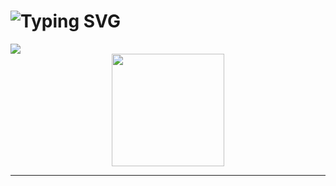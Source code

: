 <h1 align="left">
  <img src="https://readme-typing-svg.herokuapp.com?font=Fira+Code&duration=2000&pause=500&color=blue&center=true&vCenter=true&width=300&lines=Alexandre+Baiocco;Full+Stack+Developer" alt="Typing SVG" />
</h1>
  <a href="https://www.linkedin.com/in/alexandre-baiocco-432b261aa/" target="_blank">
    <img src="https://img.shields.io/badge/-LinkedIn-%230077B5?style=for-the-badge&logo=linkedin&logoColor=white" target="_blank"/>
  </a>

<div align="center">
  <a href="https://github.com/Rudio1">
    <img height="180em" src="https://github-readme-stats.vercel.app/api/top-langs/?username=Baiokis&layout=compact&langs_count=7&theme=merko"/>
  </a>
</div>



****

